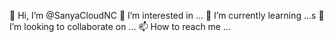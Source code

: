 👋 Hi, I’m @SanyaCloudNC
👀 I’m interested in ...
🌱 I’m currently learning ...s
💞️ I’m looking to collaborate on ...
📫 How to reach me ...
